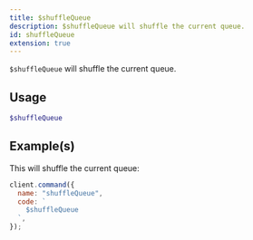 ```yaml
---
title: $shuffleQueue
description: $shuffleQueue will shuffle the current queue.
id: shuffleQueue
extension: true
---
```


`$shuffleQueue` will shuffle the current queue.

## Usage

```php
$shuffleQueue
```

## Example(s)

This will shuffle the current queue:

```javascript
client.command({
  name: "shuffleQueue",
  code: `
    $shuffleQueue
  `,
});
```
